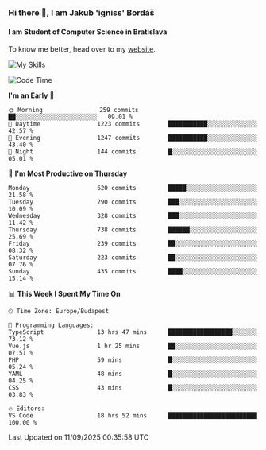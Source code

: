 ### Hi there 👋, I am Jakub 'igniss' Bordáš

#### I am Student of Computer Science in Bratislava
To know me better, head over to my [website](https://bordas.sk).

[![My Skills](https://skillicons.dev/icons?i=js,typescript,html,css,figma,svelte,vue,next,postgresql,nest,express,nodejs)](https://bordas.sk)


<!--START_SECTION:waka-->
![Code Time](http://img.shields.io/badge/Code%20Time-2%2C117%20hrs%2050%20mins-blue)

**I'm an Early 🐤** 

```text
🌞 Morning                259 commits         ██░░░░░░░░░░░░░░░░░░░░░░░   09.01 % 
🌆 Daytime                1223 commits        ███████████░░░░░░░░░░░░░░   42.57 % 
🌃 Evening                1247 commits        ███████████░░░░░░░░░░░░░░   43.40 % 
🌙 Night                  144 commits         █░░░░░░░░░░░░░░░░░░░░░░░░   05.01 % 
```
📅 **I'm Most Productive on Thursday** 

```text
Monday                   620 commits         █████░░░░░░░░░░░░░░░░░░░░   21.58 % 
Tuesday                  290 commits         ███░░░░░░░░░░░░░░░░░░░░░░   10.09 % 
Wednesday                328 commits         ███░░░░░░░░░░░░░░░░░░░░░░   11.42 % 
Thursday                 738 commits         ██████░░░░░░░░░░░░░░░░░░░   25.69 % 
Friday                   239 commits         ██░░░░░░░░░░░░░░░░░░░░░░░   08.32 % 
Saturday                 223 commits         ██░░░░░░░░░░░░░░░░░░░░░░░   07.76 % 
Sunday                   435 commits         ████░░░░░░░░░░░░░░░░░░░░░   15.14 % 
```


📊 **This Week I Spent My Time On** 

```text
🕑︎ Time Zone: Europe/Budapest

💬 Programming Languages: 
TypeScript               13 hrs 47 mins      ██████████████████░░░░░░░   73.12 % 
Vue.js                   1 hr 25 mins        ██░░░░░░░░░░░░░░░░░░░░░░░   07.51 % 
PHP                      59 mins             █░░░░░░░░░░░░░░░░░░░░░░░░   05.24 % 
YAML                     48 mins             █░░░░░░░░░░░░░░░░░░░░░░░░   04.25 % 
CSS                      43 mins             █░░░░░░░░░░░░░░░░░░░░░░░░   03.83 % 

🔥 Editors: 
VS Code                  18 hrs 52 mins      █████████████████████████   100.00 % 
```


 Last Updated on 11/09/2025 00:35:58 UTC
<!--END_SECTION:waka-->
